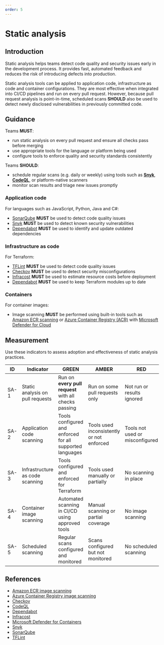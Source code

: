 ```yaml
---
order: 5
---
```


# Static analysis

## Introduction

Static analysis helps teams detect code quality and security issues early in the development process. It provides fast, automated feedback and reduces the risk of introducing defects into production.

Static analysis tools can be applied to application code, infrastructure as code and container configurations. They are most effective when integrated into CI/CD pipelines and run on every pull request. However, because pull request analysis is point-in-time, scheduled scans **SHOULD** also be used to detect newly disclosed vulnerabilities in previously committed code.

## Guidance

Teams **MUST**:

- run static analysis on every pull request and ensure all checks pass before merging
- use appropriate tools for the language or platform being used
- configure tools to enforce quality and security standards consistently

Teams **SHOULD**:

- schedule regular scans (e.g. daily or weekly) using tools such as **[Snyk][1]**, **[CodeQL][2]**, or platform-native scanners
- monitor scan results and triage new issues promptly

### Application code

For languages such as JavaScript, Python, Java and C#:

- [SonarQube][3] **MUST** be used to detect code quality issues
- [Snyk][1] **MUST** be used to detect known security vulnerabilities
- [Dependabot][4] **MUST** be used to identify and update outdated dependencies

### Infrastructure as code

For Terraform:

- [TFLint][5] **MUST** be used to detect code quality issues
- [Checkov][6] **MUST** be used to detect security misconfigurations
- [Infracost][7] **MUST** be used to estimate resource costs before deployment
- [Dependabot][4] **MUST** be used to keep Terraform modules up to date

### Containers

For container images:

- Image scanning **MUST** be performed using built-in tools such as [Amazon ECR scanning][8] or [Azure Container Registry (ACR)][9] with [Microsoft Defender for Cloud][10]

## Measurement

Use these indicators to assess adoption and effectiveness of static analysis practices.

| ID | Indicator | GREEN | AMBER | RED |
| - | - | - | - | - |
| SA-1 | Static analysis on pull requests | Run on **every pull request** with all checks passing | Run on some pull requests only | Not run or results ignored |
| SA-2 | Application code scanning | Tools configured and enforced for all supported languages | Tools used inconsistently or not enforced | Tools not used or misconfigured |
| SA-3 | Infrastructure as code scanning | Tools configured and enforced for Terraform | Tools used manually or partially | No scanning in place |
| SA-4 | Container image scanning | Automated scanning in CI/CD using approved tools | Manual scanning or partial coverage | No image scanning |
| SA-5 | Scheduled scanning | Regular scans configured and monitored | Scans configured but not monitored | No scheduled scanning |

## References

- [Amazon ECR image scanning][8]
- [Azure Container Registry image scanning][9]
- [Checkov][6]
- [CodeQL][2]
- [Dependabot][4]
- [Infracost][7]
- [Microsoft Defender for Containers][10]
- [Snyk][1]
- [SonarQube][3]
- [TFLint][5]

[1]: https://snyk.io
[2]: https://codeql.github.com
[3]: https://www.sonarsource.com/products/sonarqube
[4]: https://github.com/dependabot
[5]: https://github.com/terraform-linters/tflint
[6]: https://www.checkov.io
[7]: https://www.infracost.io
[8]: https://docs.aws.amazon.com/AmazonECR/latest/userguide/image-scanning.html
[9]: https://learn.microsoft.com/en-us/azure/container-registry/scan-images-defender
[10]: https://learn.microsoft.com/en-us/azure/defender-for-cloud/defender-for-containers-introduction
